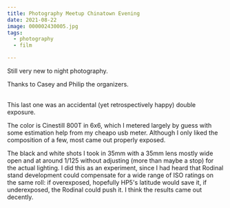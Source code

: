 ```yaml
---
title: Photography Meetup Chinatown Evening
date: 2021-08-22
image: 000002430005.jpg
tags:
  - photography
  - film

---
```


Still very new to night photography.

Thanks to Casey and Philip the organizers.

<v-img src="000002430005.jpg" alt="bar" :dirp="dir"></v-img>
<v-img src="pos_DSC01054.jpg" alt="bar" :dirp="dir"></v-img>
<v-img src="pos_DSC01058.jpg" alt="bar" :dirp="dir"></v-img>
<v-img src="pos_DSC01064.jpg" alt="bar" :dirp="dir"></v-img>

<v-img src="000002430003.jpg" alt="bar" :dirp="dir"></v-img>
<v-img src="pos_DSC01068.jpg" alt="bar" :dirp="dir"></v-img>
<v-img src="pos_DSC01074.jpg" alt="bar" :dirp="dir"></v-img>
<v-img src="000002430004.jpg" alt="bar" :dirp="dir"></v-img>
<v-img src="pos_DSC01070.jpg" alt="bar" :dirp="dir"></v-img>
<v-img src="pos_DSC01076.jpg" alt="bar" :dirp="dir"></v-img>
<v-img src="pos_DSC01085.jpg" alt="bar" :dirp="dir"></v-img>
<v-img src="000002430006.jpg" alt="bar" :dirp="dir"></v-img>
<BR>
This last one was an accidental (yet retrospectively happy) double exposure.

The color is Cinestill 800T in 6x6, which I metered largely by guess with some estimation help from my cheapo usb meter.  Although I only liked the composition of a few, most came out properly exposed.

The black and white shots I took in 35mm with a 35mm lens mostly wide open and at around 1/125 without adjusting (more than maybe a stop) for the actual lighting.  I did this as an experiment, since I had heard that <nuxt-link to="/posts/diy-rodinal-film-developer-experiment">Rodinal stand development</nuxt-link> could compensate for a wide range of ISO ratings on the same roll: if overexposed, hopefully HP5's latitude would save it, if underexposed, the Rodinal could push it.  I think the results came out decently.